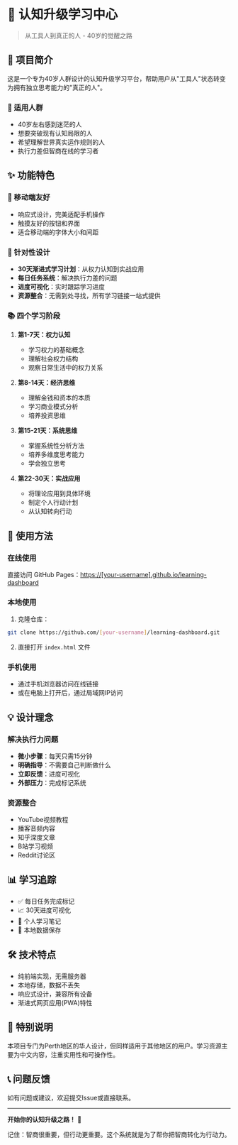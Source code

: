 # 🧠 认知升级学习中心

> 从工具人到真正的人 - 40岁的觉醒之路

## 📖 项目简介

这是一个专为40岁人群设计的认知升级学习平台，帮助用户从"工具人"状态转变为拥有独立思考能力的"真正的人"。

### 🎯 适用人群
- 40岁左右感到迷茫的人
- 想要突破现有认知局限的人
- 希望理解世界真实运作规则的人
- 执行力差但智商在线的学习者

## ✨ 功能特色

### 📱 移动端友好
- 响应式设计，完美适配手机操作
- 触摸友好的按钮和界面
- 适合移动端的字体大小和间距

### 🎯 针对性设计
- **30天渐进式学习计划**：从权力认知到实战应用
- **每日任务系统**：解决执行力差的问题
- **进度可视化**：实时跟踪学习进度
- **资源整合**：无需到处寻找，所有学习链接一站式提供

### 📚 四个学习阶段

1. **第1-7天：权力认知**
   - 学习权力的基础概念
   - 理解社会权力结构
   - 观察日常生活中的权力关系

2. **第8-14天：经济思维**
   - 理解金钱和资本的本质
   - 学习商业模式分析
   - 培养投资思维

3. **第15-21天：系统思维**
   - 掌握系统性分析方法
   - 培养多维度思考能力
   - 学会独立思考

4. **第22-30天：实战应用**
   - 将理论应用到具体环境
   - 制定个人行动计划
   - 从认知转向行动

## 🚀 使用方法

### 在线使用
直接访问 GitHub Pages：[https://[your-username].github.io/learning-dashboard](https://[your-username].github.io/learning-dashboard)

### 本地使用
1. 克隆仓库：
```bash
git clone https://github.com/[your-username]/learning-dashboard.git
```

2. 直接打开 `index.html` 文件

### 手机使用
- 通过手机浏览器访问在线链接
- 或在电脑上打开后，通过局域网IP访问

## 💡 设计理念

### 解决执行力问题
- **微小步骤**：每天只需15分钟
- **明确指导**：不需要自己判断做什么
- **立即反馈**：进度可视化
- **外部压力**：完成标记系统

### 资源整合
- YouTube视频教程
- 播客音频内容
- 知乎深度文章
- B站学习视频
- Reddit讨论区

## 📊 学习追踪

- ✅ 每日任务完成标记
- 📈 30天进度可视化
- 📝 个人学习笔记
- 💾 本地数据保存

## 🛠 技术特点

- 纯前端实现，无需服务器
- 本地存储，数据不丢失
- 响应式设计，兼容所有设备
- 渐进式网页应用(PWA)特性

## 🌟 特别说明

本项目专门为Perth地区的华人设计，但同样适用于其他地区的用户。学习资源主要为中文内容，注重实用性和可操作性。

## 📞 问题反馈

如有问题或建议，欢迎提交Issue或直接联系。

---

**开始你的认知升级之路！** 🚀

记住：智商很重要，但行动更重要。这个系统就是为了帮你把智商转化为行动力。